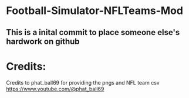 # Football-Simulator-NFLTeams-Mod


## This is a inital commit to place someone else's hardwork on github

# Credits:
Credits to phat_ball69 for providing the pngs and NFL team csv
https://www.youtube.com/@phat_ball69
